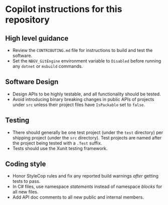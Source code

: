 # Copilot instructions for this repository

## High level guidance

* Review the `CONTRIBUTING.md` file for instructions to build and test the software.
* Set the `NBGV_GitEngine` environment variable to `Disabled` before running any `dotnet` or `msbuild` commands.

## Software Design

* Design APIs to be highly testable, and all functionality should be tested.
* Avoid introducing binary breaking changes in public APIs of projects under `src` unless their project files have `IsPackable` set to `false`.

## Testing

* There should generally be one test project (under the `test` directory) per shipping project (under the `src` directory). Test projects are named after the project being tested with a `.Test` suffix.
* Tests should use the Xunit testing framework.

## Coding style

* Honor StyleCop rules and fix any reported build warnings *after* getting tests to pass.
* In C# files, use namespace *statements* instead of namespace *blocks* for all new files.
* Add API doc comments to all new public and internal members.
